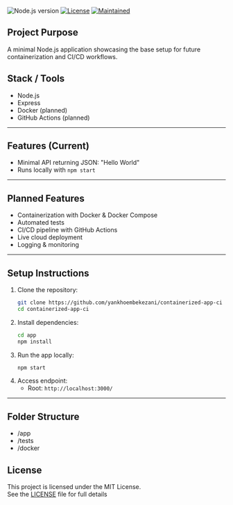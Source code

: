 ![Node.js version](https://img.shields.io/github/package-json/node/yankhoembekezani/containerized-app-ci)
[![License](https://img.shields.io/github/license/yankhoembekezani/containerized-app-ci)](https://github.com/yankhoembekezani/containerized-app-ci/blob/main/LICENSE)
[![Maintained](https://img.shields.io/badge/Maintained-yes-brightgreen.svg)](https://github.com/yankhoembekezani/containerized-app-ci)

## Project Purpose
A minimal Node.js application showcasing the base setup for future containerization and CI/CD workflows.

## Stack / Tools
- Node.js
- Express
- Docker (planned)
- GitHub Actions (planned)

---

## Features (Current)
- Minimal API returning JSON: "Hello World"
- Runs locally with `npm start`

---

## Planned Features
- Containerization with Docker & Docker Compose
- Automated tests
- CI/CD pipeline with GitHub Actions
- Live cloud deployment
- Logging & monitoring

---

## Setup Instructions
1. Clone the repository:
   ```bash
   git clone https://github.com/yankhoembekezani/containerized-app-ci
   cd containerized-app-ci
   ```
2. Install dependencies:
   ```bash
   cd app
   npm install
   ```
3. Run the app locally:	
   ```bash
   npm start
   ```
4. Access endpoint:
   - Root: `http://localhost:3000/`

---

## Folder Structure
   * /app 
   * /tests
   * /docker 

## License

This project is licensed under the MIT License.  
See the [LICENSE](LICENSE) file for full details
